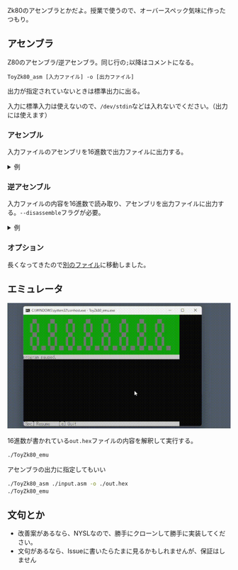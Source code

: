 Zk80のアセンブラとかだよ。授業で使うので、オーバースペック気味に作ったつもり。

## アセンブラ
Z80のアセンブラ/逆アセンブラ。同じ行の`;`以降はコメントになる。
```
ToyZk80_asm [入力ファイル] -o [出力ファイル]
```
出力が指定されていないときは標準出力に出る。

入力に標準入力は使えないので、`/dev/stdin`などは入れないでください。（出力には使えます）

### アセンブル
入力ファイルのアセンブリを16進数で出力ファイルに出力する。

<details>
<summary>例</summary>

`in.asm`がこうなっているときに
```
LD A, 0
LD B, 10
loop:
ADD A,B
DEC B
LD C, A
LD A, 0
CP B
JR NZ, loop
LD A, C
HALT
```
このコマンドを実行することで
```sh
ToyZk80_asm ./in.asm -o ./out.hex
```

`out.hex`にこう出力される
```
3e00060a80054f3e00b820f87976
```

</details>

### 逆アセンブル
入力ファイルの内容を16進数で読み取り、アセンブリを出力ファイルに出力する。`--disassemble`フラグが必要。
<details>
<summary>例</summary>

`in.hex`がこうなっているとき
```
3e00060a80054f3e00b820f87976
```

このコマンドを実行することで
```sh
ToyZk80_asm ./in.hex -o ./out.asm --disassemble
```
こう出力される。
```asm
    LD A,00H
    LD B,0aH
LABEL_0: 
    ADD A,B
    DEC B
    LD C,A
    LD A,00H
    CP B
    JR NZ,LABEL_0
    LD A,C
    HALT 
```
</details>

### オプション
長くなってきたので[別のファイル](doc/assembler.md)に移動しました。

## エミュレータ
![動作イメージ](doc/emu_rec.gif)

16進数が書かれている`out.hex`ファイルの内容を解釈して実行する。
```sh
./ToyZk80_emu
```

アセンブラの出力に指定してもいい
```sh
./ToyZk80_asm ./input.asm -o ./out.hex
./ToyZk80_emu
```
## 文句とか
- 改善案があるなら、NYSLなので、勝手にクローンして勝手に実装してください。
- 文句があるなら、Issueに書いたらたまに見るかもしれませんが、保証はしません
